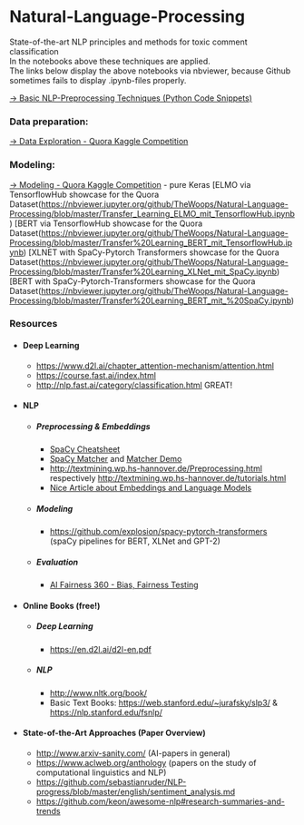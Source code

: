 # Natural-Language-Processing

State-of-the-art NLP principles and methods for toxic comment classification<br />
In the notebooks above these techniques are applied.<br />
The links below display the above notebooks via nbviewer, because Github sometimes fails to display .ipynb-files properly. 

[  → Basic NLP-Preprocessing Techniques (Python Code Snippets) ](https://nbviewer.jupyter.org/github/TheWoops/Natural-Language-Processing/blob/master/NLP_basics_data_preparation.ipynb)<br />

### Data preparation:
[  → Data Exploration - Quora Kaggle Competition](https://nbviewer.jupyter.org/github/TheWoops/Natural-Language-Processing/blob/master/Quora_Dataset_DataUnderstanding.ipynb)

### Modeling:
[  → Modeling - Quora Kaggle Competition](https://nbviewer.jupyter.org/github/TheWoops/Natural-Language-Processing/blob/master/Quora_Dataset_Model.ipynb) - pure Keras
[ELMO via TensorflowHub showcase for the Quora Dataset(https://nbviewer.jupyter.org/github/TheWoops/Natural-Language-Processing/blob/master/Transfer_Learning_ELMO_mit_TensorflowHub.ipynb)
[BERT via TensorflowHub showcase for the Quora Dataset(https://nbviewer.jupyter.org/github/TheWoops/Natural-Language-Processing/blob/master/Transfer%20Learning_BERT_mit_TensorflowHub.ipynb)
[XLNET with SpaCy-Pytorch Transformers showcase for the Quora Dataset(https://nbviewer.jupyter.org/github/TheWoops/Natural-Language-Processing/blob/master/Transfer%20Learning_XLNet_mit_SpaCy.ipynb)
[BERT with SpaCy-Pytorch-Transformers showcase for the Quora Dataset(https://nbviewer.jupyter.org/github/TheWoops/Natural-Language-Processing/blob/master/Transfer%20Learning_BERT_mit_%20SpaCy.ipynb)

### Resources

* #### Deep Learning 
  * https://www.d2l.ai/chapter_attention-mechanism/attention.html
  * https://course.fast.ai/index.html
  * http://nlp.fast.ai/category/classification.html GREAT!

* #### NLP
  * ##### Preprocessing & Embeddings
    * [SpaCy Cheatsheet](http://datacamp-community-prod.s3.amazonaws.com/29aa28bf-570a-4965-8f54-d6a541ae4e06)
    * [SpaCy Matcher](https://github.com/explosion/spaCy/blob/master/website/docs/usage/rule-based-matching.md) and [Matcher Demo](https://explosion.ai/demos/matcher)
    * http://textmining.wp.hs-hannover.de/Preprocessing.html respectively http://textmining.wp.hs-hannover.de/tutorials.html
    * [Nice Article about Embeddings and Language Models](https://towardsdatascience.com/from-word-embeddings-to-pretrained-language-models-a-new-age-in-nlp-part-2-e9af9a0bdcd9)
  * ##### Modeling
    * https://github.com/explosion/spacy-pytorch-transformers (spaCy pipelines for BERT, XLNet and GPT-2)
  * ##### Evaluation
    * [AI Fairness 360 - Bias, Fairness Testing](https://github.com/IBM/AIF360)
    
* #### Online Books (free!)
  * ##### Deep Learning
    * https://en.d2l.ai/d2l-en.pdf
  * ##### NLP
    * http://www.nltk.org/book/
    * Basic Text Books: https://web.stanford.edu/~jurafsky/slp3/ & https://nlp.stanford.edu/fsnlp/

* #### State-of-the-Art Approaches (Paper Overview)
  * http://www.arxiv-sanity.com/ (AI-papers  in general)
  * https://www.aclweb.org/anthology (papers on the study of computational linguistics and NLP)
  * https://github.com/sebastianruder/NLP-progress/blob/master/english/sentiment_analysis.md
  * https://github.com/keon/awesome-nlp#research-summaries-and-trends
